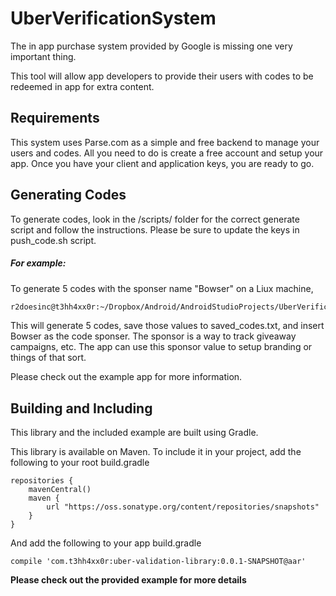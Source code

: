UberVerificationSystem
======================

The in app purchase system provided by Google is missing one very important thing. 

This tool will allow app developers to provide their users with codes to be redeemed in app for extra content. 

Requirements
------------
This system uses Parse.com as a simple and free backend to manage your users and codes. All you need to do is create a free account and setup your app. Once you have your client and application keys, you are ready to go.

Generating Codes
----------------
To generate codes, look in the /scripts/ folder for the correct generate script and follow the instructions. Please be sure to update the keys in push_code.sh script.
##### For example: 

To generate 5 codes with the sponser name "Bowser" on a Liux machine,

```sh
r2doesinc@t3hh4xx0r:~/Dropbox/Android/AndroidStudioProjects/UberVerificationDemo/scripts$ ./generate_codes_on_linux.sh 5 saved_codes.txt Bowser

```

This will generate 5 codes, save those values to saved_codes.txt, and insert Bowser as the code sponser. The sponsor is a way to track giveaway campaigns, etc. The app can use this sponsor value to setup branding or things of that sort. 

Please check out the example app for more information.

Building and Including
-----
This library and the included example are built using Gradle.

This library is available on Maven. To include it in your project, add the following to your root build.gradle

    repositories {
        mavenCentral()
        maven {
            url "https://oss.sonatype.org/content/repositories/snapshots"
        }
    }
    
And add the following to your app build.gradle

```compile 'com.t3hh4xx0r:uber-validation-library:0.0.1-SNAPSHOT@aar'```


**Please check out the provided example for more details**

